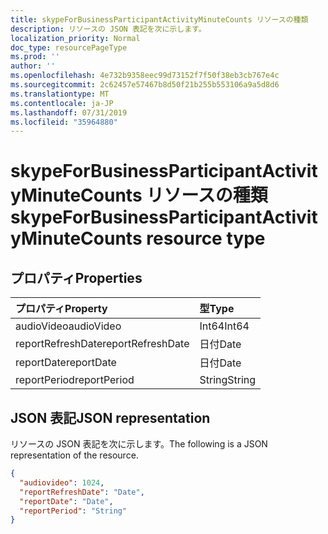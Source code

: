 ```yaml
---
title: skypeForBusinessParticipantActivityMinuteCounts リソースの種類
description: リソースの JSON 表記を次に示します。
localization_priority: Normal
doc_type: resourcePageType
ms.prod: ''
author: ''
ms.openlocfilehash: 4e732b9358eec99d73152f7f50f38eb3cb767e4c
ms.sourcegitcommit: 2c62457e57467b8d50f21b255b553106a9a5d8d6
ms.translationtype: MT
ms.contentlocale: ja-JP
ms.lasthandoff: 07/31/2019
ms.locfileid: "35964880"
---
```

# <a name="skypeforbusinessparticipantactivityminutecounts-resource-type"></a><span data-ttu-id="cd56b-103">skypeForBusinessParticipantActivityMinuteCounts リソースの種類</span><span class="sxs-lookup"><span data-stu-id="cd56b-103">skypeForBusinessParticipantActivityMinuteCounts resource type</span></span>

## <a name="properties"></a><span data-ttu-id="cd56b-104">プロパティ</span><span class="sxs-lookup"><span data-stu-id="cd56b-104">Properties</span></span>

| <span data-ttu-id="cd56b-105">プロパティ</span><span class="sxs-lookup"><span data-stu-id="cd56b-105">Property</span></span>          | <span data-ttu-id="cd56b-106">型</span><span class="sxs-lookup"><span data-stu-id="cd56b-106">Type</span></span>   |
| :---------------- | :----- |
| <span data-ttu-id="cd56b-107">audioVideo</span><span class="sxs-lookup"><span data-stu-id="cd56b-107">audioVideo</span></span>        | <span data-ttu-id="cd56b-108">Int64</span><span class="sxs-lookup"><span data-stu-id="cd56b-108">Int64</span></span>  |
| <span data-ttu-id="cd56b-109">reportRefreshDate</span><span class="sxs-lookup"><span data-stu-id="cd56b-109">reportRefreshDate</span></span> | <span data-ttu-id="cd56b-110">日付</span><span class="sxs-lookup"><span data-stu-id="cd56b-110">Date</span></span>   |
| <span data-ttu-id="cd56b-111">reportDate</span><span class="sxs-lookup"><span data-stu-id="cd56b-111">reportDate</span></span>        | <span data-ttu-id="cd56b-112">日付</span><span class="sxs-lookup"><span data-stu-id="cd56b-112">Date</span></span>   |
| <span data-ttu-id="cd56b-113">reportPeriod</span><span class="sxs-lookup"><span data-stu-id="cd56b-113">reportPeriod</span></span>      | <span data-ttu-id="cd56b-114">String</span><span class="sxs-lookup"><span data-stu-id="cd56b-114">String</span></span> |

## <a name="json-representation"></a><span data-ttu-id="cd56b-115">JSON 表記</span><span class="sxs-lookup"><span data-stu-id="cd56b-115">JSON representation</span></span>

<span data-ttu-id="cd56b-116">リソースの JSON 表記を次に示します。</span><span class="sxs-lookup"><span data-stu-id="cd56b-116">The following is a JSON representation of the resource.</span></span>

<!-- {
  "blockType": "resource",
  "@odata.type": "microsoft.graph.skypeForBusinessParticipantActivityMinuteCounts"
} -->

```json
{
  "audiovideo": 1024,
  "reportRefreshDate": "Date",
  "reportDate": "Date",
  "reportPeriod": "String"
}
```

